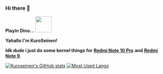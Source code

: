 ### Hi there 👋
**Playin Dino...** <img src="https://github.com/TheDudeThatCode/TheDudeThatCode/blob/master/Assets/dino.gif" width="50px">

**Yahallo I'm KuroSeinen!** 

**Idk dude i just do some kernel things for** [**Redmi Note 10 Pro**](https://www.gsmarena.com/xiaomi_redmi_note_10_pro-10662.php) **and** [**Redmi Note 9**](https://www.gsmarena.com/xiaomi_redmi_note_9-10192.php).</br>

[![Kuroseinen's GitHub stats](https://github-readme-stats.vercel.app/api?username=KuroSeinenbutV2&include_all_commits=true&hide_rank=true&show_icons=true&hide_title=true&number_format=long&theme=radical)](https://github.com/anuraghazra/github-readme-stats)
[![Most Used Langs](https://github-readme-stats.vercel.app/api/top-langs/?username=KuroSeinenbutV2&theme=radical&layout=compact)](https://github.com/anuraghazra/github-readme-stats)
